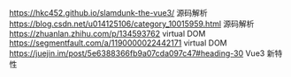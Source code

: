 https://hkc452.github.io/slamdunk-the-vue3/ 源码解析
https://blog.csdn.net/u014125106/category_10015959.html 源码解析
https://zhuanlan.zhihu.com/p/134593762 virtual DOM
https://segmentfault.com/a/1190000022442171 virtual DOM
https://juejin.im/post/5e6388366fb9a07cda097c47#heading-30 Vue3 新特性